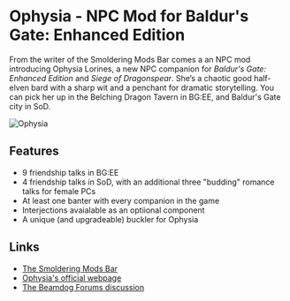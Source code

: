 # Ophysia - NPC Mod for Baldur's Gate: Enhanced Edition

From the writer of the Smoldering Mods Bar comes a an NPC mod introducing Ophysia Lorines, a new NPC companion for *Baldur's Gate: Enhanced Edition* and *Siege of Dragonspear*. She’s a chaotic good half-elven bard with a sharp wit and a penchant for dramatic storytelling. You can pick her up in the Belching Dragon Tavern in BG:EE, and Baldur's Gate city in SoD.

 ![Ophysia](https://github.com/user-attachments/assets/711afc16-595c-4f85-838e-7b1cfb70130f)
                                                                                                                                  
  ## Features

- 9 friendship talks in BG:EE
- 4 friendship talks in SoD, with an additional three "budding" romance talks for female PCs
- At least one banter with every companion in the game
- Interjections avaialable as an optiional component
- A unique (and upgradeable) buckler for Ophysia

## Links

- [The Smoldering Mods Bar](https://smolderingmodsbar.com/)
- [Ophysia's official webpage](https://smolderingmodsbar.com/ophysia/)
- [The Beamdog Forums discussion](https://forums.beamdog.com/discussion/89111/mod-ophysia-npc-v1-0)
